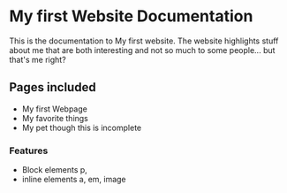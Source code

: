# My first Website Documentation
This is the documentation to My first website.  The website highlights stuff about me that are both interesting and not so much to some people... but that's me right?
## Pages included
* My first Webpage
* My favorite things
* My pet though this is incomplete
### Features
* Block elements p,
* inline elements a, em, image